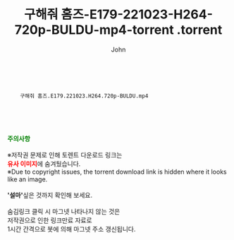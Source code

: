 ﻿---
layout: post
title:  "                   구해줘 홈즈-E179-221023-H264-720p-BULDU-mp4-torrent                .torrent"
author: John
categories: [ TV ]
tags: [  ]
image:  
description: "                   구해줘 홈즈-E179-221023-H264-720p-BULDU-mp4-torrent                 torrent 정보 공유"
toc: true
toc_sticky: true
---

<br>

        구해줘 홈즈.E179.221023.H264.720p-BULDU.mp4    
    
<br><br><br>
<p data-ke-size="size16"><b><span style="color: green;">주의사항</span></b><br /><br />※저작권 문제로 인해 토렌트 다운로드 링크는<br /><b><span style="color: red;">유사 이미지</span></b>에 숨겨뒀습니다.<br />※Due to copyright issues, the torrent download link is hidden where it looks like an image.<br /><br /><b>'설마'</b>싶은 것까지 확인해 보세요.<br /><br />숨김링크 클릭 시 마그넷 나타나지 않는 것은<br />저작권으로 인한 링크만료 자료로<br />1시간 간격으로 봇에 의해 마그넷 주소 갱신됩니다.</p>

